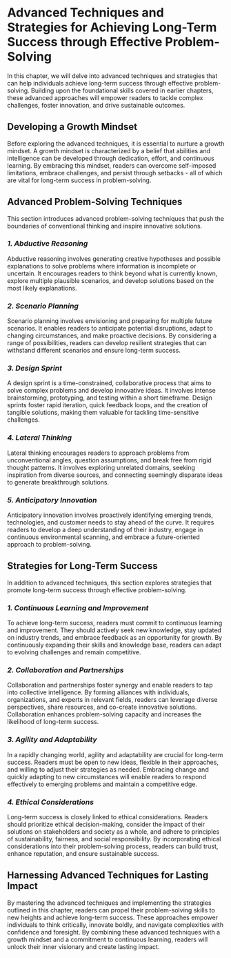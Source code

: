 Advanced Techniques and Strategies for Achieving Long-Term Success through Effective Problem-Solving
=============================================================================================================

In this chapter, we will delve into advanced techniques and strategies that can help individuals achieve long-term success through effective problem-solving. Building upon the foundational skills covered in earlier chapters, these advanced approaches will empower readers to tackle complex challenges, foster innovation, and drive sustainable outcomes.

**Developing a Growth Mindset**
-------------------------------

Before exploring the advanced techniques, it is essential to nurture a growth mindset. A growth mindset is characterized by a belief that abilities and intelligence can be developed through dedication, effort, and continuous learning. By embracing this mindset, readers can overcome self-imposed limitations, embrace challenges, and persist through setbacks - all of which are vital for long-term success in problem-solving.

**Advanced Problem-Solving Techniques**
---------------------------------------

This section introduces advanced problem-solving techniques that push the boundaries of conventional thinking and inspire innovative solutions.

### *1. Abductive Reasoning*

Abductive reasoning involves generating creative hypotheses and possible explanations to solve problems where information is incomplete or uncertain. It encourages readers to think beyond what is currently known, explore multiple plausible scenarios, and develop solutions based on the most likely explanations.

### *2. Scenario Planning*

Scenario planning involves envisioning and preparing for multiple future scenarios. It enables readers to anticipate potential disruptions, adapt to changing circumstances, and make proactive decisions. By considering a range of possibilities, readers can develop resilient strategies that can withstand different scenarios and ensure long-term success.

### *3. Design Sprint*

A design sprint is a time-constrained, collaborative process that aims to solve complex problems and develop innovative ideas. It involves intense brainstorming, prototyping, and testing within a short timeframe. Design sprints foster rapid iteration, quick feedback loops, and the creation of tangible solutions, making them valuable for tackling time-sensitive challenges.

### *4. Lateral Thinking*

Lateral thinking encourages readers to approach problems from unconventional angles, question assumptions, and break free from rigid thought patterns. It involves exploring unrelated domains, seeking inspiration from diverse sources, and connecting seemingly disparate ideas to generate breakthrough solutions.

### *5. Anticipatory Innovation*

Anticipatory innovation involves proactively identifying emerging trends, technologies, and customer needs to stay ahead of the curve. It requires readers to develop a deep understanding of their industry, engage in continuous environmental scanning, and embrace a future-oriented approach to problem-solving.

**Strategies for Long-Term Success**
------------------------------------

In addition to advanced techniques, this section explores strategies that promote long-term success through effective problem-solving.

### *1. Continuous Learning and Improvement*

To achieve long-term success, readers must commit to continuous learning and improvement. They should actively seek new knowledge, stay updated on industry trends, and embrace feedback as an opportunity for growth. By continuously expanding their skills and knowledge base, readers can adapt to evolving challenges and remain competitive.

### *2. Collaboration and Partnerships*

Collaboration and partnerships foster synergy and enable readers to tap into collective intelligence. By forming alliances with individuals, organizations, and experts in relevant fields, readers can leverage diverse perspectives, share resources, and co-create innovative solutions. Collaboration enhances problem-solving capacity and increases the likelihood of long-term success.

### *3. Agility and Adaptability*

In a rapidly changing world, agility and adaptability are crucial for long-term success. Readers must be open to new ideas, flexible in their approaches, and willing to adjust their strategies as needed. Embracing change and quickly adapting to new circumstances will enable readers to respond effectively to emerging problems and maintain a competitive edge.

### *4. Ethical Considerations*

Long-term success is closely linked to ethical considerations. Readers should prioritize ethical decision-making, consider the impact of their solutions on stakeholders and society as a whole, and adhere to principles of sustainability, fairness, and social responsibility. By incorporating ethical considerations into their problem-solving process, readers can build trust, enhance reputation, and ensure sustainable success.

**Harnessing Advanced Techniques for Lasting Impact**
-----------------------------------------------------

By mastering the advanced techniques and implementing the strategies outlined in this chapter, readers can propel their problem-solving skills to new heights and achieve long-term success. These approaches empower individuals to think critically, innovate boldly, and navigate complexities with confidence and foresight. By combining these advanced techniques with a growth mindset and a commitment to continuous learning, readers will unlock their inner visionary and create lasting impact.
